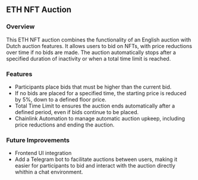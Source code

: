 ## ETH NFT Auction

### Overview
This ETH NFT auction combines the functionality of an English auction with Dutch auction features. It allows users to bid on NFTs, with price reductions over time if no bids are made. The auction automatically stops after a specified duration of inactivity or when a total time limit is reached.

### Features
- Participants place bids that must be higher than the current bid.
- If no bids are placed for a specified time, the starting price is reduced by 5%, down to a defined floor price.
- Total Time Limit to ensures the auction ends automatically after a defined period, even if bids continue to be placed.
- Chainlink Automation to manage automatic auction upkeep, including price reductions and ending the auction.

### Future Improvements
- Frontend UI integration
- Add a Telegram bot to facilitate auctions between users, making it easier for participants to bid and interact with the auction directly whithin a chat environment.
